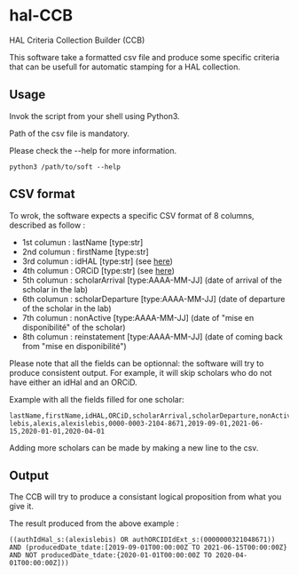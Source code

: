 # hal-CCB
HAL Criteria Collection Builder (CCB)

This software take a formatted csv file and produce some specific criteria that can be usefull for automatic stamping for a HAL collection.

## Usage
Invok the script from your shell using Python3.

Path of the csv file is mandatory.

Please check the --help for more information.

```
python3 /path/to/soft --help
```

## CSV format
To wrok, the software expects a specific CSV format of 8 columns, described as follow :

* 1st columun : lastName [type:str]
* 2nd columun : firstName [type:str]
* 3rd columun : idHAL [type:str] (see [here](https://doc.archives-ouvertes.fr/en/idhal-and-cv/))
* 4th columun : ORCiD [type:str] (see [here](https://orcid.org/))
* 5th columun : scholarArrival [type:AAAA-MM-JJ] (date of arrival of the scholar in the lab)
* 6th columun : scholarDeparture [type:AAAA-MM-JJ] (date of departure of the scholar in the lab)
* 7th columun : nonActive [type:AAAA-MM-JJ] (date of "mise en disponibilité" of the scholar)
* 8th columun : reinstatement [type:AAAA-MM-JJ] (date of coming back from "mise en disponibilité")

Please note that all the fields can be optionnal: the software will try to produce consistent output. For example, it will skip scholars who do not have either an idHal and an ORCiD.

Example with all the fields filled for one scholar:
```
lastName,firstName,idHAL,ORCiD,scholarArrival,scholarDeparture,nonActive,reinstatement
lebis,alexis,alexislebis,0000-0003-2104-8671,2019-09-01,2021-06-15,2020-01-01,2020-04-01
```

Adding more scholars can be made by making a new line to the csv.

## Output
The CCB will try to produce a consistant logical proposition from what you give it.

The result produced from the above example :
```
((authIdHal_s:(alexislebis) OR authORCIDIdExt_s:(0000000321048671)) AND (producedDate_tdate:[2019-09-01T00:00:00Z TO 2021-06-15T00:00:00Z} AND NOT producedDate_tdate:{2020-01-01T00:00:00Z TO 2020-04-01T00:00:00Z]))
```

